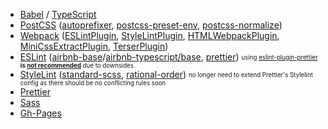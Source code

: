 - [Babel](https://babel.dev/docs/en/next/babel-core) / [TypeScript](https://www.typescriptlang.org/)
- [PostCSS](https://postcss.org/) ([autoprefixer](https://github.com/postcss/autoprefixer), [postcss-preset-env](https://github.com/csstools/postcss-plugins/tree/main/plugin-packs/postcss-preset-env), [postcss-normalize](https://github.com/csstools/postcss-normalize))
- [Webpack](https://github.com/webpack/webpack) ([ESLintPlugin](https://github.com/webpack-contrib/eslint-webpack-plugin), [StyleLintPlugin](https://github.com/webpack-contrib/stylelint-webpack-plugin), [HTMLWebpackPlugin](https://github.com/jantimon/html-webpack-plugin), [MiniCssExtractPlugin](https://github.com/webpack-contrib/mini-css-extract-plugin), [TerserPlugin](https://terser.org))
- [ESLint](https://eslint.org) ([airbnb-base](https://github.com/airbnb/javascript)/[airbnb-typescript/base](https://github.com/iamturns/eslint-config-airbnb-typescript), [prettier](https://github.com/prettier/eslint-config-prettier)) <sub><sup>using [eslint-plugin-prettier](https://github.com/prettier/eslint-plugin-prettier) <b>is [not recommended](https://prettier.io/docs/en/integrating-with-linters.html#notes)</b> due to downsides</sup></sub>
- [StyleLint](https://stylelint.io) ([standard-scss](https://github.com/stylelint-scss/stylelint-config-standard-scss), [rational-order](https://github.com/constverum/stylelint-config-rational-order)) <sub><sup> no longer need to extend Prettier's Stylelint config as there should be no conflicting rules soon</sup></sub>
- [Prettier](https://prettier.io)
- [Sass](https://github.com/sass/dart-sass)
- [Gh-Pages](https://github.com/tschaub/gh-pages)
